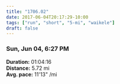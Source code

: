 ```yaml
---
title: "1706.02"
date: 2017-06-04T20:17:29-10:00
tags: ["run", "short", "5-mi", "waikele"]
draft: false
---
```


### Sun, Jun 04, 6:27 PM

**Duration:** 01:04:16  
**Distance:** 5.72 mi  
**Avg. pace:** 11'13" /mi